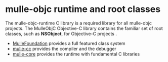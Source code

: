 # mulle-objc runtime and root classes

The mulle-objc-runtime C library is a required library for all mulle-objc projects.
The MulleObjC Objective-C library contains the familiar set of root classes, 
such as **NSObject**, for Objective-C projects . 

* [MulleFoundation](//github.com/MulleFoundation) provides a full featured class system
* [mulle-cc](//github.com/mulle-cc) provides the compiler and the debugger
* [mulle-core](//github.com/mulle-core) provides the runtime with fundamental C libraries
